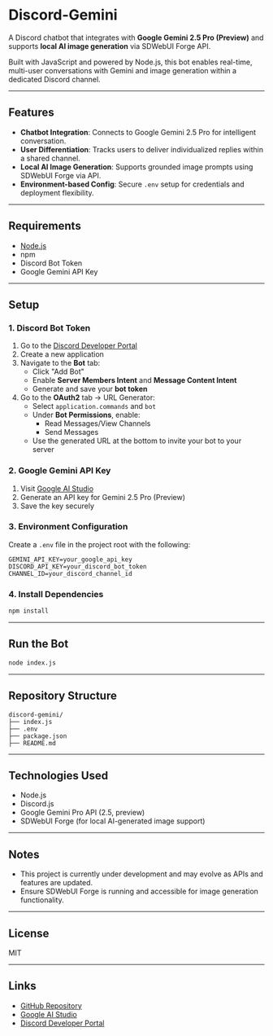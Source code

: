# Discord-Gemini

A Discord chatbot that integrates with **Google Gemini 2.5 Pro (Preview)** and supports **local AI image generation** via SDWebUI Forge API.

Built with JavaScript and powered by Node.js, this bot enables real-time, multi-user conversations with Gemini and image generation within a dedicated Discord channel.

---
##  Features

-  **Chatbot Integration**: Connects to Google Gemini 2.5 Pro for intelligent conversation.
-  **User Differentiation**: Tracks users to deliver individualized replies within a shared channel.
-  **Local AI Image Generation**: Supports grounded image prompts using SDWebUI Forge via API.
-  **Environment-based Config**: Secure `.env` setup for credentials and deployment flexibility.

---

## Requirements

- [Node.js](https://nodejs.org/en)
- npm
- Discord Bot Token
- Google Gemini API Key

---

## Setup

### 1. Discord Bot Token

1. Go to the [Discord Developer Portal](https://discord.com/developers/applications)
2. Create a new application
3. Navigate to the **Bot** tab:
   - Click "Add Bot"
   - Enable **Server Members Intent** and **Message Content Intent**
   - Generate and save your **bot token**
4. Go to the **OAuth2** tab → URL Generator:
   - Select `application.commands` and `bot`
   - Under **Bot Permissions**, enable:
     - Read Messages/View Channels
     - Send Messages
   - Use the generated URL at the bottom to invite your bot to your server

### 2. Google Gemini API Key

1. Visit [Google AI Studio](https://makersuite.google.com/app/apikey)
2. Generate an API key for Gemini 2.5 Pro (Preview)
3. Save the key securely

### 3. Environment Configuration

Create a `.env` file in the project root with the following:

```env
GEMINI_API_KEY=your_google_api_key
DISCORD_API_KEY=your_discord_bot_token
CHANNEL_ID=your_discord_channel_id
```

### 4. Install Dependencies

```bash
npm install
```

---

## Run the Bot

```bash
node index.js
```

---

## Repository Structure

```
discord-gemini/
├── index.js
├── .env
├── package.json
├── README.md
```

---

## Technologies Used

- Node.js
- Discord.js
- Google Gemini Pro API (2.5, preview)
- SDWebUI Forge (for local AI-generated image support)

---

## Notes

- This project is currently under development and may evolve as APIs and features are updated.
- Ensure SDWebUI Forge is running and accessible for image generation functionality.

---

## License

MIT

---

## Links

- [GitHub Repository](https://github.com/kdcao1/discord-geminipro-chatbot)
- [Google AI Studio](https://makersuite.google.com/app/apikey)
- [Discord Developer Portal](https://discord.com/developers/applications)
